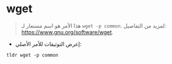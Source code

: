 # wget

> هذا الأمر هو اسم مستعار لـ `wget -p common`.
> لمزيد من التفاصيل: <https://www.gnu.org/software/wget>.

- إعرض التوثيقات للأمر الأصلي:

`tldr wget -p common`
